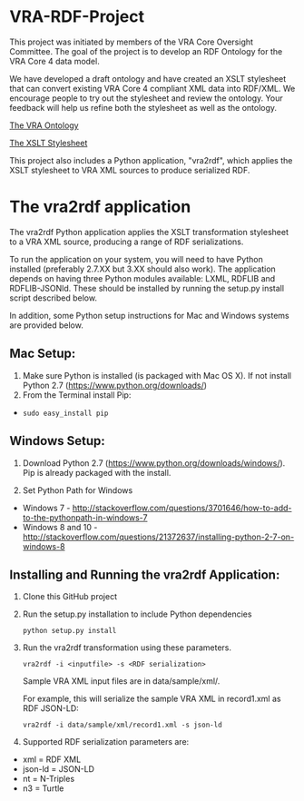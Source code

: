 VRA-RDF-Project
===============

This project was initiated by members of the VRA Core Oversight Committee. The goal of the project is to develop an RDF Ontology for the VRA Core 4 data model. 

We have developed a draft ontology and have created an XSLT stylesheet that can convert existing VRA Core 4 compliant XML data into RDF/XML. We encourage people to try out the stylesheet and review the ontology. Your feedback will help us refine both the stylesheet as well as the ontology. 

[The VRA Ontology](http://www.essepuntato.it/lode/https://s3.amazonaws.com/VRA/Ontology/VRA_OntologyRevised.owl "View the VRA Ontology")

[The XSLT Stylesheet](https://raw.githubusercontent.com/mixterj/VRA-RDF-Project/b3aebd228171666d4516dce2ff025a493e08fedd/data/xsl/vra2rdf.xsl "View the XSLT stylesheet")

This project also includes a Python application, "vra2rdf", which applies the XSLT stylesheet to VRA XML sources to produce serialized RDF.

The vra2rdf application
===============

The vra2rdf Python application applies the XSLT transformation stylesheet to a VRA XML source, producing a range of RDF serializations.

To run the application on your system, you will need to have Python installed (preferably 2.7.XX but 3.XX should also work).  The application depends on having three Python modules available: LXML, RDFLIB and RDFLIB-JSONld.  These should be installed by running the setup.py install script described below. 

In addition, some Python setup instructions for Mac and Windows systems are provided below.

Mac Setup:
------

1. Make sure Python is installed (is packaged with Mac OS X). If not install Python 2.7 (https://www.python.org/downloads/)
2. From the Terminal install Pip: 
  - `sudo easy_install pip`
	
Windows Setup:
------

1. Download Python 2.7 (https://www.python.org/downloads/windows/). Pip is already packaged with the install.

2. Set Python Path for Windows
  - Windows 7 - http://stackoverflow.com/questions/3701646/how-to-add-to-the-pythonpath-in-windows-7
  - Windows 8 and 10 - http://stackoverflow.com/questions/21372637/installing-python-2-7-on-windows-8
	
Installing and Running the vra2rdf Application:
------

1. Clone this GitHub project

2. Run the setup.py installation to include Python dependencies

   `python setup.py install`

3. Run the vra2rdf transformation using these parameters.

    `vra2rdf -i <inputfile> -s <RDF serialization>`

    Sample VRA XML input files are in data/sample/xml/.
    
    For example, this will serialize the sample VRA XML in record1.xml as RDF JSON-LD:
    
    `vra2rdf -i data/sample/xml/record1.xml -s json-ld`
    
4. Supported RDF serialization parameters are:
  * xml = RDF XML
  * json-ld = JSON-LD
  * nt = N-Triples
  * n3 = Turtle
